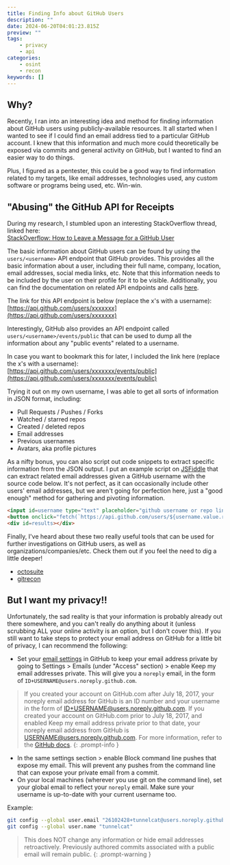 ```yaml
---
title: Finding Info about GitHub Users
description: ""
date: 2024-06-20T04:01:23.815Z
preview: ""
tags:
    - privacy
    - api
categories:
    - osint
    - recon
keywords: []
---
```


## Why?

Recently, I ran into an interesting idea and method for finding information about GitHub users using publicly-available resources. It all started when I wanted to see if I could find an email address tied to a particular GitHub account. I knew that this information and much more could theoretically be exposed via commits and general activity on GitHub, but I wanted to find an easier way to do things. 

Plus, I figured as a pentester, this could be a good way to find information related to my targets, like email addresses, technologies used, any custom software or programs being used, etc. Win-win.

## "Abusing" the GitHub API for Receipts

During my research, I stumbled upon an interesting StackOverflow thread, linked here:  
[StackOverflow: How to Leave a Message for a GitHub User](https://stackoverflow.com/questions/12686545/how-to-leave-a-message-for-a-github-com-user)

The basic information about GitHub users can be found by using the `users/<username>` API endpoint that GitHub provides. This provides all the basic information about a user, including their full name, company, location, email addresses, social media links, etc. Note that this information needs to be included by the user on their profile for it to be visible. Additionally, you can find the documentation on related API endpoints and calls [here](https://docs.github.com/en/rest/activity/events?apiVersion=2022-11-28#list-public-events-for-a-user).

The link for this API endpoint is below (replace the x's with a username):  
[https://api.github.com/users/xxxxxxx](https://api.github.com/users/xxxxxxx)

Interestingly, GitHub also provides an API endpoint called `users/<username>/events/public` that can be used to dump all the information about any "public events" related to a username. 

In case you want to bookmark this for later, I included the link here (replace the x's with a username):  
[https://api.github.com/users/xxxxxxx/events/public](https://api.github.com/users/xxxxxxx/events/public)

Trying it out on my own username, I was able to get all sorts of information in JSON format, including: 
- Pull Requests / Pushes / Forks
- Watched / starred repos
- Created / deleted repos
- Email addresses
- Previous usernames
- Avatars, aka profile pictures

As a nifty bonus, you can also script out code snippets to extract specific information from the JSON output. I put an example script on [JSFiddle](https://jsfiddle.net/9gs78o20/) that can extract related email addresses given a GitHub username with the source code below. It's not perfect, as it can occasionally include other users' email addresses, but we aren't going for perfection here, just a "good enough" method for gathering and pivoting information.

```html
<input id=username type="text" placeholder="github username or repo link">
<button onclick="fetch(`https://api.github.com/users/${username.value.replace(/^.*com[/]([^/]*).*$/,'$1')}/events/public`).then(e=> e.json()).then(e => [...new Set([].concat.apply([],e.filter(x => x.type==='PushEvent').map(x => x.payload.commits.map(c => c.author.email)))).values()]).then(x => results.innerText = x)">GO</button>
<div id=results></div>
```

Finally, I've heard about these two really useful tools that can be used for further investigations on GitHub users, as well as organizations/companies/etc. Check them out if you feel the need to dig a little deeper!  
- [octosuite](https://github.com/bellingcat/octosuite)  
- [gitrecon](https://github.com/GONZOsint/gitrecon)

## But I want my privacy!!

Unfortunately, the sad reality is that your information is probably already out there somewhere, and you can't really do anything about it (unless scrubbing ALL your online activity is an option, but I don't cover this). If you still want to take steps to protect your email address on GitHub for a little bit of privacy, I can recommend the following: 

- Set your [email settings](https://github.com/settings/emails) in GitHub to keep your email address private by going to Settings > Emails (under "Access" section) > enable Keep my email addresses private. This will give you a `noreply` email, in the form of `ID+USERNAME@users.noreply.github.com`.

> If you created your account on GitHub.com after July 18, 2017, your noreply email address for GitHub is an ID number and your username in the form of ID+USERNAME@users.noreply.github.com. If you created your account on GitHub.com prior to July 18, 2017, and enabled Keep my email address private prior to that date, your noreply email address from GitHub is USERNAME@users.noreply.github.com.
For more information, refer to the [GitHub docs](https://docs.github.com/en/account-and-profile/setting-up-and-managing-your-personal-account-on-github/managing-email-preferences/setting-your-commit-email-address).
{: .prompt-info }

- In the same settings section > enable Block command line pushes that expose my email. This will prevent any pushes from the command line that can expose your private email from a commit.
- On your local machines (wherever you use git on the command line), set your global email to reflect your `noreply` email. Make sure your username is up-to-date with your current username too.

Example: 
```sh
git config --global user.email "26102428+tunnelcat@users.noreply.github.com"
git config --global user.name "tunnelcat"
```

> This does NOT change any information or hide email addresses retroactively. Previously authored commits associated with a public email will remain public.
{: .prompt-warning }

